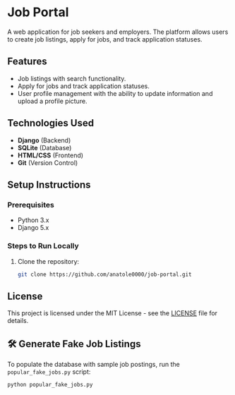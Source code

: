 # Job Portal

A web application for job seekers and employers. The platform allows users to create job listings, apply for jobs, and track application statuses.

## Features

- Job listings with search functionality.
- Apply for jobs and track application statuses.
- User profile management with the ability to update information and upload a profile picture.

## Technologies Used

- **Django** (Backend)
- **SQLite** (Database)
- **HTML/CSS** (Frontend)
- **Git** (Version Control)

## Setup Instructions

### Prerequisites

- Python 3.x
- Django 5.x

### Steps to Run Locally

1. Clone the repository:
   ```bash
   git clone https://github.com/anatole0000/job-portal.git

## License

This project is licensed under the MIT License - see the [LICENSE](LICENSE) file for details.

## 🛠️ Generate Fake Job Listings

To populate the database with sample job postings, run the `popular_fake_jobs.py` script:

```bash
python popular_fake_jobs.py